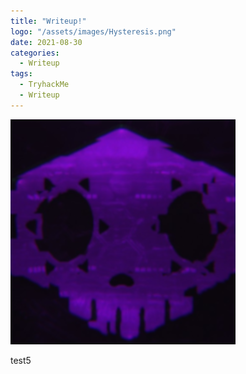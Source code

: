 ```yaml
---
title: "Writeup!" 
logo: "/assets/images/Hysteresis.png"
date: 2021-08-30
categories:
  - Writeup
tags:
  - TryhackMe
  - Writeup
---
```

<img src="/assets/images/sombra.png">

test5